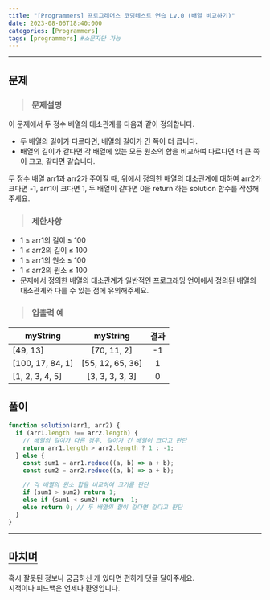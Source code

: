 ```yaml
---
title: "[Programmers] 프로그래머스 코딩테스트 연습 Lv.0 (배열 비교하기)"
date: 2023-08-06T18:40:000
categories: [Programmers]
tags: [programmers] #소문자만 가능
---
```


---

## <b>문제</b>

<h3><blockquote>문제설명
</blockquote></h3>

이 문제에서 두 정수 배열의 대소관계를 다음과 같이 정의합니다.

- 두 배열의 길이가 다르다면, 배열의 길이가 긴 쪽이 더 큽니다.
- 배열의 길이가 같다면 각 배열에 있는 모든 원소의 합을 비교하여 다르다면 더 큰 쪽이 크고, 같다면 같습니다.

두 정수 배열 arr1과 arr2가 주어질 때, 위에서 정의한 배열의 대소관계에 대하여 arr2가 크다면 -1, arr1이 크다면 1, 두 배열이 같다면 0을 return 하는 solution 함수를 작성해 주세요.

<h3><blockquote>제한사항
</blockquote></h3>

- 1 ≤ arr1의 길이 ≤ 100
- 1 ≤ arr2의 길이 ≤ 100
- 1 ≤ arr1의 원소 ≤ 100
- 1 ≤ arr2의 원소 ≤ 100
- 문제에서 정의한 배열의 대소관계가 일반적인 프로그래밍 언어에서 정의된 배열의 대소관계와 다를 수 있는 점에 유의해주세요.

<h3><blockquote>입출력 예
</blockquote></h3>

| myString         |     myString     | 결과 |
| ---------------- | :--------------: | :--: |
| [49, 13]         |   [70, 11, 2]    |  -1  |
| [100, 17, 84, 1] | [55, 12, 65, 36] |  1   |
| [1, 2, 3, 4, 5]  | [3, 3, 3, 3, 3]  |  0   |

## <b>풀이</b>

```js
function solution(arr1, arr2) {
  if (arr1.length !== arr2.length) {
    // 배열의 길이가 다른 경우, 길이가 긴 배열이 크다고 판단
    return arr1.length > arr2.length ? 1 : -1;
  } else {
    const sum1 = arr1.reduce((a, b) => a + b);
    const sum2 = arr2.reduce((a, b) => a + b);

    // 각 배열의 원소 합을 비교하여 크기를 판단
    if (sum1 > sum2) return 1;
    else if (sum1 < sum2) return -1;
    else return 0; // 두 배열의 합이 같다면 같다고 판단
  }
}
```

---

## <b style="border-bottom:2px solid gray"><b>마치며</b></b>

<P>혹시 잘못된 정보나 궁금하신 게 있다면 편하게 댓글 달아주세요.<br/>
지적이나 피드백은 언제나 환영입니다.</p>
